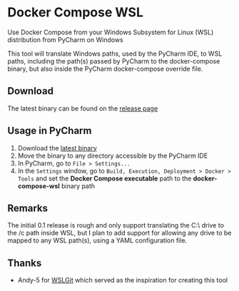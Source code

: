 # Docker Compose WSL
Use Docker Compose from your Windows Subsystem for Linux (WSL) distribution from PyCharm on Windows

This tool will translate Windows paths, used by the PyCharm IDE, to WSL paths, including the path(s) passed by PyCharm to the docker-compose binary, but also inside the PyCharm docker-compose override file.

## Download

The latest binary can be found on the [release page](https://github.com/stashfiler/docker-compose-wsl/releases)

## Usage in PyCharm

1. Download the [latest binary](https://github.com/stashfiler/docker-compose-wsl/releases)
2. Move the binary to any directory accessible by the PyCharm IDE
3. In PyCharm, go to `File > Settings...`
4. In the `Settings` window, go to `Build, Execution, Deployment > Docker > Tools` and set the **Docker Compose executable** path to the **docker-compose-wsl** binary path

## Remarks

The initial 0.1 release is rough and only support translating the C:\ drive to the /c path inside WSL, but I plan to add support for allowing any drive to be mapped to any WSL path(s), using a YAML configuration file.

## Thanks

* Andy-5 for [WSLGit](https://github.com/andy-5/wslgit) which served as the inspiration for creating this tool